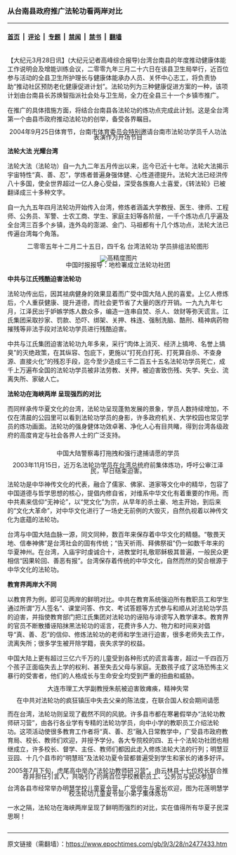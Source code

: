 ### 从台南县政府推广法轮功看两岸对比

---

#### [首页](../../../..?n2477433) &nbsp;|&nbsp; [评论](../../../../../epoch-comment?n2477433) &nbsp;|&nbsp; [专题](../../../../../epoch-special?n2477433) &nbsp;|&nbsp; [禁闻](../../../../../epoch-news?n2477433) &nbsp;|&nbsp; [禁书](../../../../../books?n2477433) &nbsp;|&nbsp; [翻墙](https://github.com/gfw-breaker/nogfw/blob/master/README.md?n2477433)


<div class="column" id="artbody" itemprop="articleBody">
 <!-- article content begin -->
 <p>
  【大纪元3月28日讯】(大纪元记者高峰综合报导)台湾台南县的年度推动健康体能工作说明会及增能训练会议，二零零九年三月二十六日在该县卫生局举行，近百位参与活动的全县卫生所护理长与健康体能承办人员、关怀中心志工，将负责协助“推动社区预防老化健康促进计划”。法轮功列为三种健康促进方案的一种，该项计划由台南县长苏焕智指派社会处与卫生局，全力在全县三十一个乡镇市推广。
 </p>
 <p>
  在推广的具体措施方面，将结合台南县各法轮功的炼功点完成此计划。这是全台湾第一个由县市政府推动法轮功的创举，备受各界瞩目。
 </p>
 <p>
  <!--image v 1.0-->
 </p>
 <div style="line-height: 90%; text-align: center;">
  <ok href=" https://i.epochtimes.com/assets/uploads/2010/01/903272029401528-600x400.jpg" rel="noreferrer noopener" target="_blank">
   <img alt="" class="size-large wp-image-7403576" src="https://i.epochtimes.com/assets/uploads/2010/01/903272029401528-600x400.jpg" title=""/>
  </ok>
  <br/>
  <span class="bn12">
   2004年9月25日体育节，台南市体育委员会特别邀请台南市法轮功学员千人功法表演作为开场节目
  </span>
 </div>
 <p>
  <!-- -->
 </p>
 <p>
  <b>
   法轮大法 光耀台湾
  </b>
 </p>
 <p>
  法轮大法（法轮功）自一九九二年五月传出以来，迄今已近十七年。法轮大法揭示宇宙特性“真、善、忍”，学炼者普遍身强体健、心性道德提升。法轮大法已经洪传八十多国，使全世界超过一亿人身心受益，深受各族裔人士喜爱，《转法轮》已被翻译成三十多种文字。
 </p>
 <p>
  自一九九五年四月法轮功开始传入台湾，修炼者涵盖大学教授、医生、律师、工程师、公务员、军警、士农工商、学生、家庭主妇等各阶层，一千个炼功点几乎遍及全台湾三百多个乡镇，连外岛的澎湖、金门、马祖都有十几个炼功点，法轮大法已传遍台湾每个角落。
 </p>
 <p>
  <!--image v 1.0-->
 </p>
 <div style="line-height: 90%; text-align: center;">
  <ok href=" https://i.epochtimes.com/assets/uploads/2010/01/903272029411528-600x450.jpg" rel="noreferrer noopener" target="_blank">
   <img alt="" class="size-large wp-image-7403577" src="https://i.epochtimes.com/assets/uploads/2010/01/903272029411528-600x450.jpg" title=""/>
  </ok>
  <br/>
  <span class="bn12">
   二零零五年十二月二十五日，四千名
   <ok href="https://www.epochtimes.com/gb/tag/%E5%8F%B0%E6%B9%BE%E6%B3%95%E8%BD%AE%E5%8A%9F.html">
    台湾法轮功
   </ok>
   学员排组法轮图形
   <br/>
  </span>
 </div>
 <p>
  <!-- -->
 </p>
 <p>
  <!--image v 1.0-->
 </p>
 <div style="line-height: 90%; text-align: center;">
  <ok href=" https://i.epochtimes.com/assets/uploads/2010/01/903272029421528-600x459.jpg" rel="noreferrer noopener" target="_blank">
   <img alt="" class="size-large wp-image-7403578" src="https://i.epochtimes.com/assets/uploads/2010/01/903272029421528-600x459.jpg" title=""/>
  </ok>
  <img alt="高精度图片" border="0" src="//www.epochtimes.com/images/highRes.jpg">
   <br/>
   <span class="bn12">
    中国时报报导：地检署成立法轮功社团
   </span>
  </img>
 </div>
 <p>
  <!-- -->
 </p>
 <p>
  <b>
   中共与江氏残酷迫害法轮功
  </b>
 </p>
 <p>
  法轮功传出后，因其袪病健身的效果显着而广受中国大陆人民的喜爱。上亿人修炼后，个人重获健康、提升道德，而社会更节省了大量的医疗开销。一九九九年七月，江泽民出于妒嫉学炼人数众多，编造一连串自焚、杀人、敛财等弥天谎言。江氏集团采取抄家、罚款、恐吓、绑架、关押、株连、强制洗脑、酷刑、精神病药物摧残等非法手段对法轮功学员进行残酷迫害。
 </p>
 <p>
  中共与江氏集团迫害法轮功九年多来，采行“肉体上消灭、经济上搞垮、名誉上搞臭”的灭绝政策，在其纵容、包庇下，更施以“打死白打死、打死算自杀、不查身源、直接火化”的残忍手段，迄今至少造成三千二百五十五名法轮功学员死亡，成千上万遍布全国的法轮功学员被非法劳教、关押，被迫害致伤残、失学、失业、流离失所、家破人亡。
 </p>
 <p>
  <b>
   法轮功在海峡两岸 呈现强烈的对比
  </b>
 </p>
 <p>
  而同样承传华夏文化的台湾，法轮功呈现蓬勃发展的景象，学员人数持续增加，不仅在清晨的公园里可以看到法轮功学员的身影，许多政府机关、大学校园也常见学员的炼功画面。法轮功的强身健体功效卓著、净化人心有目共睹，得到台湾各级政府的高度肯定与社会各界人士的广泛支持。
 </p>
 <p>
  <!--image v 1.0-->
 </p>
 <div style="line-height: 90%; text-align: center;">
  <ok href=" https://i.epochtimes.com/assets/uploads/2010/01/903272029431528.jpg" rel="noreferrer noopener" target="_blank">
   <img alt="" class="size-large wp-image-7403579" src="https://i.epochtimes.com/assets/uploads/2010/01/903272029431528.jpg" title=""/>
  </ok>
  <br/>
  <span class="bn12">
   <br/>
   中国大陆警察毒打拖拽和强行逮捕请愿的学员
  </span>
 </div>
 <p>
  <!-- -->
 </p>
 <p>
  <!--image v 1.0-->
 </p>
 <div style="line-height: 90%; text-align: center;">
  <ok href=" https://i.epochtimes.com/assets/uploads/2010/01/903272030451528-600x450.jpg" rel="noreferrer noopener" target="_blank">
   <img alt="" class="size-large wp-image-7403580" src="https://i.epochtimes.com/assets/uploads/2010/01/903272030451528-600x450.jpg" title=""/>
  </ok>
  <br/>
  <span class="bn12">
   2003年11月15日，近万名法轮功学员在台湾总统府前集体炼功，呼吁公审江泽民，早日结束迫害。
  </span>
 </div>
 <p>
  <!-- -->
 </p>
 <p>
  法轮功是中华神传文化的代表，融合了儒家、佛家、道家等文化中的精华，包容了中国道德与哲学思想的核心，提倡内修自省，对维系中华文化有着重要的作用。而中共素来信仰“无神论”，以“党文化”为宗，从早年的杀土豪、地主开始，到后来的“文化大革命”，对中华文化进行了一场史无前例的大毁灭，自然仇视着以神传文化为底蕴的法轮功。
 </p>
 <p>
  台湾与中国大陆血脉一源，同文同种，数百年来保存着中华文化的精髓。“敬畏天地、信奉神佛”是台湾社会的固有传统；“告天祈雨、拜佛祭祖”仍一如数千年来的华夏神州。在台湾，入庙宇时虔诚合十，进教堂时礼敬耶稣极其普遍，一般民众更相信“因果轮回、善恶有报”。台湾保存着传统的中华文化，自然而然的契合根源于中华文化的法轮功。
 </p>
 <p>
  <b>
   教育界两岸大不同
  </b>
 </p>
 <p>
  以教育界为例，即可见两岸的鲜明对比。中共在教育系统强迫所有教职员工和学生通过所谓“万人签名”、课堂问答、作文、考试答题等方式参与和顺从对法轮功学员的迫害，并指使教育部门把江氏集团对法轮功的诬陷与诽谤写入教学课本。教育界的官员不断散播诬陷抹黑法轮功的谣言，花费许多人力、物力和时间来对倡导“真、善、忍”的信仰、修炼法轮功的老师和学生进行迫害，很多老师失去工作，流离失所；很多学生被开除学籍，丧失求学的权益。
 </p>
 <p>
  中国大陆上更有超过三亿六千万的儿童受到各种形式的谎言毒害，超过一千四百万个孩子正面临失去上学的权利、甚至失去父母与家庭。无数孩子成了这场恐怖主义暴行的受害者，他们的人格成长与生命安全均受到严重的扭曲和威胁。
 </p>
 <p>
  <!--image v 1.0-->
 </p>
 <div style="line-height: 90%; text-align: center;">
  <ok href=" https://i.epochtimes.com/assets/uploads/2010/01/903272030461528-600x375.jpg" rel="noreferrer noopener" target="_blank">
   <img alt="" class="size-large wp-image-7403581" src="https://i.epochtimes.com/assets/uploads/2010/01/903272030461528-600x375.jpg" title=""/>
  </ok>
  <br/>
  <span class="bn12">
   大连市理工大学副教授朱航被迫害致瘫痪，精神失常
  </span>
 </div>
 <p>
  <!-- -->
 </p>
 <p>
  <!--image v 1.0-->
 </p>
 <div style="line-height: 90%; text-align: center;">
  <ok href=" https://i.epochtimes.com/assets/uploads/2010/01/903272030471528.jpg" rel="noreferrer noopener" target="_blank">
   <img alt="" class="size-large wp-image-7403582" src="https://i.epochtimes.com/assets/uploads/2010/01/903272030471528.jpg" title=""/>
  </ok>
  <br/>
  <span class="bn12">
   在中共对法轮功的疯狂镇压中失去父亲的陈法度，在联合国人权会期间请愿
  </span>
 </div>
 <p>
  <!-- -->
 </p>
 <p>
  而在台湾，法轮功则呈现了截然不同的风貌。许多县巿都在寒暑假举办“法轮功教师研习营”，由各行各业学有专精的法轮功学员，向中小学的教职员工介绍法轮功。这项活动使很多教育工作者将“真、善、忍”融入日常教学中，广受县市政府教育局、校长、教师们欢迎，并授予学分。各大专院校的四、五十个法轮功社团也相继成立，许多校长、督学、主任、教师们都因此走入修炼法轮大法的行列；明慧豆豆园、十几个县市的“明慧班”及法轮功夏令营都普遍受到学生和家长的诸多好评。
 </p>
 <p>
  <!--image v 1.0-->
 </p>
 <div style="line-height: 90%; text-align: center;">
  <ok href=" https://i.epochtimes.com/assets/uploads/2010/01/903272030481528-600x450.jpg" rel="noreferrer noopener" target="_blank">
   <img alt="" class="size-large wp-image-7403583" src="https://i.epochtimes.com/assets/uploads/2010/01/903272030481528-600x450.jpg" title=""/>
  </ok>
  <br/>
  <span class="bn12">
   2005年7月下旬，虎尾高中举办“法轮功教师研习营”，由云林县十七位校长联合推荐并担任引言人，共吸引了约两百位学校教职员工、公务员与民众参加
  </span>
 </div>
 <p>
  <!-- -->
 </p>
 <p>
  <!--image v 1.0-->
 </p>
 <div style="line-height: 90%; text-align: center;">
  <ok href=" https://i.epochtimes.com/assets/uploads/2010/01/903272030441528-600x450.jpg" rel="noreferrer noopener" target="_blank">
   <img alt="" class="size-large wp-image-7403584" src="https://i.epochtimes.com/assets/uploads/2010/01/903272030441528-600x450.jpg" title=""/>
  </ok>
  <br/>
  <span class="bn12">
   台湾各县市经常举办明慧学校儿童夏令营，广受师生与家长欢迎，图为花莲明慧学校法轮功儿童夏令营小弟子集体炼功
  </span>
 </div>
 <p>
  <!-- -->
 </p>
 <p>
  一水之隔，法轮功在海峡两岸呈现了鲜明而强烈的对比，实在值得所有华夏子民深思啊！
  <font color="#ffffff">
   (http://www.dajiyuan.com)
  </font>
 </p>
 <!-- article content end -->
</div>


---

原文链接（需翻墙）：https://www.epochtimes.com/gb/9/3/28/n2477433.htm